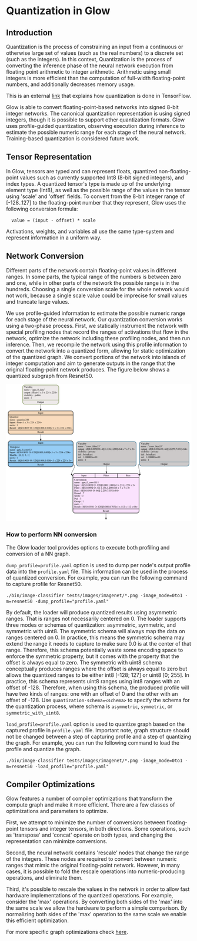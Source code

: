 
# Quantization in Glow

## Introduction

Quantization is the process of constraining an input from a continuous or
otherwise large set of values (such as the real numbers) to a discrete set (such
as the integers). In this context, Quantization is the process of converting
the inference phase of the neural network execution from floating point
arithmetic to integer arithmetic. Arithmetic using small integers is more
efficient than the computation of full-width floating-point numbers, and
additionally decreases memory usage.

This is an external [link](https://www.tensorflow.org/performance/quantization)
that explains how quantization is done in TensorFlow.

Glow is able to convert floating-point-based networks into signed 8-bit integer
networks. The canonical quantization representation is using signed integers,
though it is possible to support other quantization formats. Glow uses
profile-guided quantization, observing execution during inference to estimate
the possible numeric range for each stage of the neural network. Training-based
quantization is considered future work.

## Tensor Representation


In Glow, tensors are typed and can represent floats, quantized
non-floating-point values such as currently supported Int8 (8-bit signed
integers), and index types. A quantized tensor's type is made up of the
underlying element type (Int8), as well as the possible range of the values in
the tensor using 'scale' and 'offset' fields. To convert from the 8-bit integer
range of [-128..127] to the floating-point number that they represent, Glow uses
the following conversion formula:

  ```
    value = (input - offset) * scale
  ```

Activations, weights, and variables all use the same type-system and represent
information in a uniform way.

## Network Conversion

Different parts of the network contain floating-point values in different
ranges. In some parts, the typical range of the numbers is between zero and one,
while in other parts of the network the possible range is in the
hundreds. Choosing a single conversion scale for the whole network would not
work, because a single scale value could be imprecise for small values and
truncate large values.

We use profile-guided information to estimate the possible numeric range for
each stage of the neural network. Our quantization conversion works using a
two-phase process. First, we statically instrument the network with special
profiling nodes that record the ranges of activations that flow in the network,
optimize the network including these profiling nodes, and then run
inference. Then, we recompile the network using this profile information to
convert the network into a quantized form, allowing for static optimization of
the quantized graph. We convert portions of the network into islands of integer
computation and aim to generate outputs in the range that the original
floating-point network produces. The figure below shows a quantized subgraph
from Resnet50.

![](resnet50_quantized_subgraph.png)

### How to perform NN conversion

The Glow loader tool provides options to execute both profiling and conversion of a NN graph.

```dump_profile=profile.yaml``` option is used to dump per node's output profile data
into the ```profile.yaml``` file.
This information can be used in the process of quantized conversion.
For example, you can run the following command to capture profile for Resnet50.
```
./bin/image-classifier tests/images/imagenet/*.png -image_mode=0to1 -m=resnet50 -dump_profile="profile.yaml"
```
By default, the loader will produce quantized results using asymmetric ranges.
That is ranges not necessarily centered on 0. The loader supports three modes
or schemas of quantization: asymmetric, symmetric, and symmetric with uint8. The symmetric schema
will always map the data on ranges centered on 0. In practice, this means
the symmetric schema may extend the range it needs to capture to make
sure 0.0 is at the center of that range. Therefore, this schema potentially
waste some encoding space to enforce the symmetric property, but it comes
with the property that the offset is always equal to zero.
The symmetric with uint8 schema conceptually produces ranges where the offset
is always equal to zero but allows the quantized ranges to be either
int8 [-128; 127] or uint8 [0; 255]. In practice, this schema represents
uint8 ranges using int8 ranges with an offset of -128. Therefore, when
using this schema, the produced profile will have two kinds of ranges:
one with an offset of 0 and the other with an offset of -128.
Use ```quantization-schema=<schema>``` to specify the schema for
the quantization process, where schema is ```asymmetric```,
```symmetric```, or ```symmetric_with_uint8```.


```load_profile=profile.yaml``` option is used to quantize graph based on the
captured profile in ```profile.yaml``` file. Important note, graph structure
should not be changed between a step of capturing profile and a step of quantizing
the graph.
For example, you can run the following command to load the profile and quantize
the graph.
```
./bin/image-classifier tests/images/imagenet/*.png -image_mode=0to1 -m=resnet50 -load_profile="profile.yaml"
```

## Compiler Optimizations

Glow features a number of compiler optimizations that transform the compute
graph and make it more efficient. There are a few classes of optimizations and
parameters to optimize.

First, we attempt to minimize the number of conversions between floating-point
tensors and integer tensors, in both directions. Some operations, such as
'transpose' and 'concat' operate on both types, and changing the representation
can minimize conversions.

Second, the neural network contains 'rescale' nodes that change the range of the
integers. These nodes are required to convert between numeric ranges that mimic
the original floating-point network. However, in many cases, it is possible to
fold the rescale operations into numeric-producing operations, and eliminate
them.

Third, it's possible to rescale the values in the network in order to allow fast
hardware implementations of the quantized operations. For example, consider the
'max' operations. By converting both sides of the 'max' into the same scale we
allow the hardware to perform a simple comparison. By normalizing both sides of
the 'max' operation to the same scale we enable this efficient optimization.

For more specific graph optimizations check [here](Optimizations.md#quantization-specific-optimizations).
